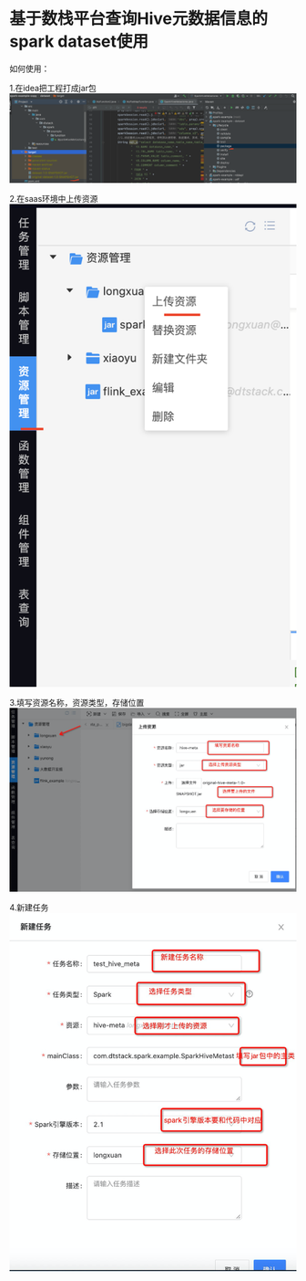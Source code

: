 基于数栈平台查询Hive元数据信息的spark dataset使用
============
如何使用：<br>

1.在idea把工程打成jar包
![img.png](docs/images/img1.png)

2.在saas环境中上传资源
![ima.png](docs/images/img2.png)

3.填写资源名称，资源类型，存储位置
![ima.png](docs/images/img3.png)

4.新建任务
![ima.png](docs/images/img4.png)